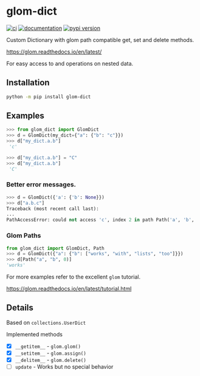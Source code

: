 # glom-dict

[![ci](https://github.com/Kilo59/glom-dict/workflows/ci/badge.svg)](https://github.com/Kilo59/glom-dict/actions)
[![documentation](https://img.shields.io/badge/docs-mkdocs%20material-blue.svg?style=flat)](https://glom_dict.github.io/glom-dict/)
[![pypi version](https://img.shields.io/pypi/v/glom-dict.svg)](https://pypi.org/project/glom-dict/)

Custom Dictionary with glom path compatible get, set and delete methods.

https://glom.readthedocs.io/en/latest/

For easy access to and operations on nested data.

## Installation

```bash
python -m pip install glom-dict
```

## Examples

```python
>>> from glom_dict import GlomDict
>>> d = GlomDict(my_dict={"a": {"b": "c"}})
>>> d["my_dict.a.b"]
 'c'

>>> d["my_dict.a.b"] = "C"
>>> d["my_dict.a.b"]
 'C'
```

### Better error messages.

```python
>>> d = GlomDict({'a': {'b': None}})
>>> d["a.b.c"]
Traceback (most recent call last):
...
PathAccessError: could not access 'c', index 2 in path Path('a', 'b', 'c'), got error: ...
```

### Glom Paths

```python
from glom_dict import GlomDict, Path
>>> d = GlomDict({"a": {"b": ["works", "with", "lists", "too"]}})
>>> d[Path("a", "b", 0)]
'works'
```

For more examples refer to the excellent `glom` tutorial.

https://glom.readthedocs.io/en/latest/tutorial.html

## Details

Based on `collections.UserDict`

Implemented methods

- [x] `__getitem__` - `glom.glom()`
- [x] `__setitem__` - `glom.assign()`
- [x] `__delitem__` - `glom.delete()`
- [ ] `update` - Works but no special behavior
